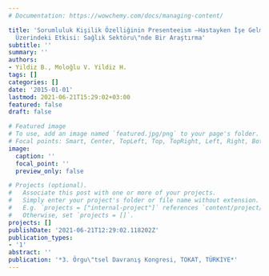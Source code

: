 ```yaml
---
# Documentation: https://wowchemy.com/docs/managing-content/

title: 'Sorumluluk Kişilik Özelliğinin Presenteeism –Hastayken İşe Gelme– Davranışları
  Üzerindeki Etkisi: Sağlık Sektöru\"nde Bir Araştırma'
subtitle: ''
summary: ''
authors:
- Yildiz B., Moloğlu V. Yildiz H.
tags: []
categories: []
date: '2015-01-01'
lastmod: 2021-06-21T15:29:02+03:00
featured: false
draft: false

# Featured image
# To use, add an image named `featured.jpg/png` to your page's folder.
# Focal points: Smart, Center, TopLeft, Top, TopRight, Left, Right, BottomLeft, Bottom, BottomRight.
image:
  caption: ''
  focal_point: ''
  preview_only: false

# Projects (optional).
#   Associate this post with one or more of your projects.
#   Simply enter your project's folder or file name without extension.
#   E.g. `projects = ["internal-project"]` references `content/project/deep-learning/index.md`.
#   Otherwise, set `projects = []`.
projects: []
publishDate: '2021-06-21T12:29:02.118202Z'
publication_types:
- '1'
abstract: ''
publication: '*3. Örgu\"tsel Davranış Kongresi, TOKAT, TÜRKIYE*'
---
```

